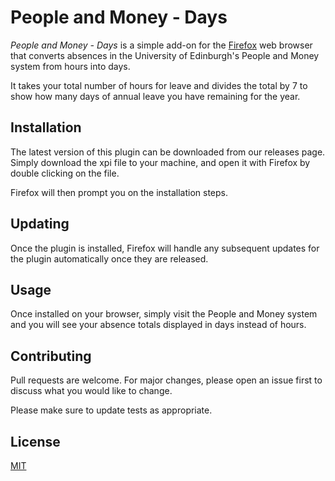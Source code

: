 # People and Money - Days

_People and Money - Days_ is a simple add-on for the [Firefox](https://www.mozilla.org/firefox) web browser that converts absences in the University of Edinburgh's People and Money system from hours into days.

It takes your total number of hours for leave and divides the total by 7 to show how many days of annual leave you have remaining for the year.

## Installation

The latest version of this plugin can be downloaded from our releases page. Simply download the 
xpi file to your machine, and open it with Firefox by double 
clicking on the file. 

Firefox will then prompt you on the installation steps.

## Updating

Once the plugin is installed, Firefox will handle any subsequent updates for the plugin automatically once they are released.

## Usage

Once installed on your browser, simply visit the People and Money system and you will see your absence totals displayed in days instead of hours.

## Contributing
Pull requests are welcome. For major changes, please open an issue first to discuss what you would like to change.

Please make sure to update tests as appropriate.

## License
[MIT](https://choosealicense.com/licenses/mit/)
